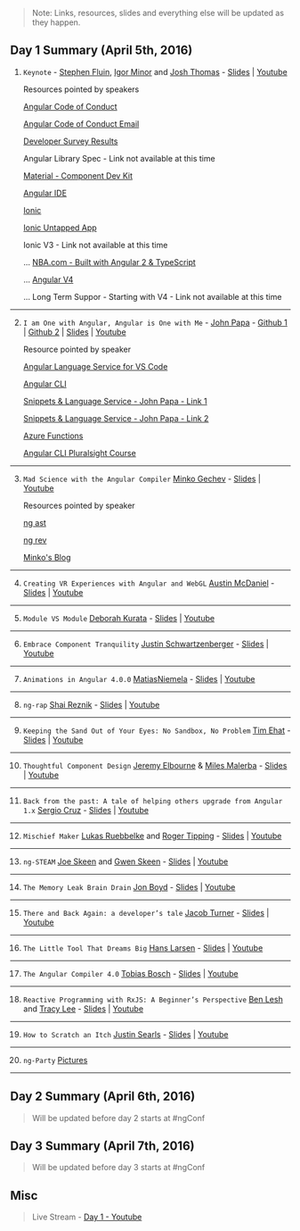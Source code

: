 > Note: Links, resources, slides and everything else will be updated as they happen.

## Day 1 Summary (April 5th, 2016)

1. `Keynote` - [Stephen Fluin](https://twitter.com/stephenfluin), [Igor Minor](https://twitter.com/IgorMinar) and [Josh Thomas](https://twitter.com/jthoms1) - [Slides]() | [Youtube]()

    Resources pointed by speakers

    [Angular Code of Conduct](github.com/angular/code-of-conduct)

    [Angular Code of Conduct Email](conduct@angular.io)

    [Developer Survey Results](https://stackoverflow.com/insights/survey/2017#technology)

    Angular Library Spec - Link not available at this time

    [Material - Component Dev Kit](https://github.com/angular/material2/issues/2789)

    [Angular IDE](https://marketplace.eclipse.org/content/angular-ide)

    [Ionic](https://ionicframework.com/)

    [Ionic Untapped App](http://blog.ionic.io/built-with-ionic-untappd/)

    Ionic V3 - Link not available at this time

    ... [NBA.com - Built with Angular 2 & TypeScript](http://www.nba.com/)

    ... [Angular V4](https://github.com/angular/angular/blob/master/CHANGELOG.md)

    ... Long Term Suppor - Starting with V4 - Link not available at this time

 ---
2. `I am One with Angular, Angular is One with Me` - [John Papa](https://twitter.com/John_Papa) - [Github 1](http://github.com/johnpapa/one-with-angular) | [Github 2](http://github.com/johnpapa/one-with-angular-api) | [Slides]() | [Youtube]()

    Resource pointed by speaker

    [Angular Language Service for VS Code](https://github.com/angular/vscode-ng-language-service)

    [Angular CLI](http://cli.angular.io)

    [Snippets & Language Service - John Papa - Link 1](http://jpapa.me/ngconfsnip)

    [Snippets & Language Service - John Papa - Link 2](http://jpapa.me/ng-lang-svc)

    [Azure Functions](http://functions.azure.com)

    [Angular CLI Pluralsight Course](http://jpapa.me/ps-ng-cli)

 ---
3. `Mad Science with the Angular Compiler` [Minko Gechev](https://twitter.com/mgechev) - [Slides]() | [Youtube]()

    Resources pointed by speaker

    [ng ast](https://github.com/mgechev/ngast)

    [ng rev](https://github.com/mgechev/ngrev)

    [Minko's Blog](http://blog.mgechev.com/)

 ---
4. `Creating VR Experiences with Angular and WebGL` [Austin McDaniel](https://twitter.com/amcdnl) - [Slides]() | [Youtube]()
 ---
5. `Module VS Module` [Deborah Kurata](https://twitter.com/DeborahKurata) - [Slides]() | [Youtube]()
 ---
6. `Embrace Component Tranquility` [Justin Schwartzenberger](https://twitter.com/schwarty) - [Slides]() | [Youtube]()
 ---
7. `Animations in Angular 4.0.0` [MatiasNiemela](https://twitter.com/yearofmoo) - [Slides]() | [Youtube]()
 ---
8. `ng-rap` [Shai Reznik](https://twitter.com/shai_reznik) - [Slides]() | [Youtube]()
 ---
9. `Keeping the Sand Out of Your Eyes: No Sandbox, No Problem` [Tim Ehat](https://twitter.com/tim_ehat) - [Slides]() | [Youtube]()
 ---
10. `Thoughtful Component Design` [Jeremy Elbourne](https://twitter.com/jelbourn) & [Miles Malerba]() - [Slides]() | [Youtube]()
 ---
11. `Back from the past: A tale of helping others upgrade from Angular 1.x` [Sergio Cruz](https://twitter.com/hashtagserg) - [Slides]() | [Youtube]()
 ---
12. `Mischief Maker` [Lukas Ruebbelke](https://twitter.com/simpulton) and [Roger Tipping](https://twitter.com/rogertippingII) - [Slides]() | [Youtube]()
 ---
13. `ng-STEAM` [Joe Skeen](https://twitter.com/joeskeenjr) and [Gwen Skeen]() - [Slides]() | [Youtube]()
 ---
14. `The Memory Leak Brain Drain` [Jon Boyd](https://twitter.com/biznasapps) - [Slides]() | [Youtube]()
 ---
15. `There and Back Again: a developer’s tale` [Jacob Turner](https://twitter.com/JIsraelTurner) - [Slides]() | [Youtube]()
 ---
16. `The Little Tool That Dreams Big` [Hans Larsen](https://twitter.com/hanslatwork) - [Slides]() | [Youtube]()
 ---
17. `The Angular Compiler 4.0` [Tobias Bosch](https://twitter.com/tbosch1009) - [Slides]() | [Youtube]()
 ---
18. `Reactive Programming with RxJS: A Beginner’s Perspective` [Ben Lesh](https://twitter.com/BenLesh) and [Tracy Lee](https://twitter.com/ladyleet) - [Slides]() | [Youtube]()
 ---
19. `How to Scratch an Itch` [Justin Searls](https://twitter.com/searls) - [Slides]() | [Youtube]()
 ---
20. `ng-Party` [Pictures]()
 ---

## Day 2 Summary (April 6th, 2016)

> Will be updated before day 2 starts at #ngConf

## Day 3 Summary (April 7th, 2016)

> Will be updated before day 3 starts at #ngConf

## Misc

> Live Stream - [Day 1 - Youtube](https://www.youtube.com/watch?v=7CLYUE6RUzw)



